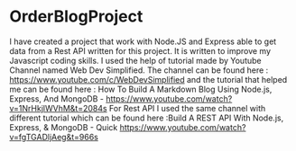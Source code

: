 # OrderBlogProject

I have created a project that work with Node.JS and Express able to get data from a Rest API written for this project. It is written to improve my Javascript coding skills. I used the help of tutorial made by Youtube Channel named Web Dev Simplified. The channel can be found here : https://www.youtube.com/c/WebDevSimplified and the tutorial that helped me can be found here : How To Build A Markdown Blog Using Node.js, Express, And MongoDB - https://www.youtube.com/watch?v=1NrHkjlWVhM&t=2084s For Rest API I used the same channel with different tutorial which can be found here :Build A REST API With Node.js, Express, & MongoDB - Quick https://www.youtube.com/watch?v=fgTGADljAeg&t=966s
